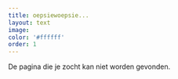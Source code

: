 ```yaml
---
title: oepsiewoepsie...
layout: text
image:
color: '#ffffff'
order: 1
---
```



De pagina die je zocht kan niet worden gevonden.
